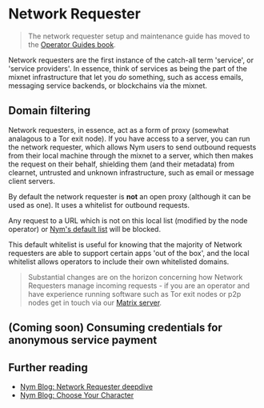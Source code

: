 # Network Requester

> The network requester setup and maintenance guide has moved to the [Operator Guides book](https://nymtech.net/developers/nodes/network-requester-setup.html).

Network requesters are the first instance of the catch-all term 'service', or 'service providers'. In essence, think of services as being the part of the mixnet infrastructure that let you _do_ something, such as access emails, messaging service backends, or blockchains via the mixnet. 

## Domain filtering
Network requesters, in essence, act as a form of proxy (somewhat analagous to a Tor exit node). If you have access to a server, you can run the network requester, which allows Nym users to send outbound requests from their local machine through the mixnet to a server, which then makes the request on their behalf, shielding them (and their metadata) from clearnet, untrusted and unknown infrastructure, such as email or message client servers.

By default the network requester is **not** an open proxy (although it can be used as one). It uses a whitelist for outbound requests.

Any request to a URL which is not on this local list (modified by the node operator) or [Nym's default list](https://nymtech.net/.wellknown/network-requester/standard-allowed-list.txt) will be blocked.

This default whitelist is useful for knowing that the majority of Network requesters are able to support certain apps 'out of the box', and the local whitelist allows operators to include their own whitelisted domains. 

> Substantial changes are on the horizon concerning how Network Requesters manage incoming requests - if you are an operator and have experience running software such as Tor exit nodes or p2p nodes get in touch via our [Matrix server](https://matrix.to/#/#dev:nymtech.chat). 

## (Coming soon) Consuming credentials for anonymous service payment 

## Further reading
* [Nym Blog: Network Requester deepdive](https://blog.nymtech.net/tech-deepdive-network-requesters-e5359a6cc31c)
* [Nym Blog: Choose Your Character](https://blog.nymtech.net/choose-your-character-an-overview-of-nym-network-actors-19e6a9808540)